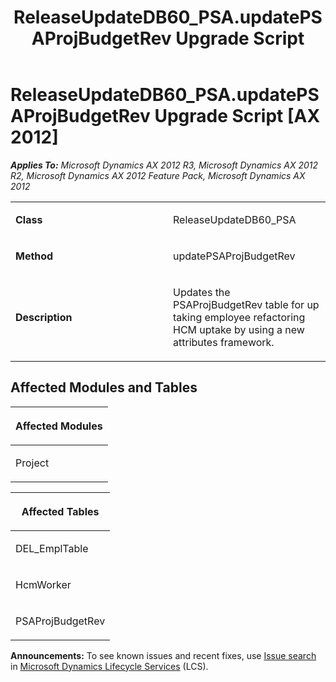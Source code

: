 ﻿---
title: ReleaseUpdateDB60_PSA.updatePSAProjBudgetRev Upgrade Script
TOCTitle: ReleaseUpdateDB60_PSA.updatePSAProjBudgetRev Upgrade Script
ms:assetid: 8c0a82df-c721-4bc3-acac-1e8cad345fff
ms:mtpsurl: https://msdn.microsoft.com/en-us/library/JJ736447(v=AX.60)
ms:contentKeyID: 49709635
ms.date: 05/18/2015
mtps_version: v=AX.60
---

# ReleaseUpdateDB60\_PSA.updatePSAProjBudgetRev Upgrade Script [AX 2012]


_**Applies To:** Microsoft Dynamics AX 2012 R3, Microsoft Dynamics AX 2012 R2, Microsoft Dynamics AX 2012 Feature Pack, Microsoft Dynamics AX 2012_

<table>
<colgroup>
<col style="width: 50%" />
<col style="width: 50%" />
</colgroup>
<tbody>
<tr class="odd">
<td><p><strong>Class</strong></p></td>
<td><p>ReleaseUpdateDB60_PSA</p></td>
</tr>
<tr class="even">
<td><p><strong>Method</strong></p></td>
<td><p>updatePSAProjBudgetRev</p></td>
</tr>
<tr class="odd">
<td><p><strong>Description</strong></p></td>
<td><p>Updates the PSAProjBudgetRev table for up taking employee refactoring HCM uptake by using a new attributes framework.</p></td>
</tr>
</tbody>
</table>


## Affected Modules and Tables

<table>
<colgroup>
<col style="width: 100%" />
</colgroup>
<thead>
<tr class="header">
<th><p>Affected Modules</p></th>
</tr>
</thead>
<tbody>
<tr class="odd">
<td><p>Project</p></td>
</tr>
</tbody>
</table>


<table>
<colgroup>
<col style="width: 100%" />
</colgroup>
<thead>
<tr class="header">
<th><p>Affected Tables</p></th>
</tr>
</thead>
<tbody>
<tr class="odd">
<td><p>DEL_EmplTable</p></td>
</tr>
<tr class="even">
<td><p>HcmWorker</p></td>
</tr>
<tr class="odd">
<td><p>PSAProjBudgetRev</p></td>
</tr>
</tbody>
</table>

  
**Announcements:** To see known issues and recent fixes, use [Issue search](http://go.microsoft.com/fwlink/?linkid=389258) in [Microsoft Dynamics Lifecycle Services](http://go.microsoft.com/fwlink/?linkid=306505) (LCS).

